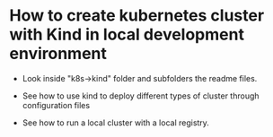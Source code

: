 # How to create kubernetes cluster with Kind in local development environment

- Look inside "k8s->kind" folder and subfolders the readme files.

- See how to use kind to deploy different types of cluster  through configuration files

- See how to run a local cluster with a local registry.
